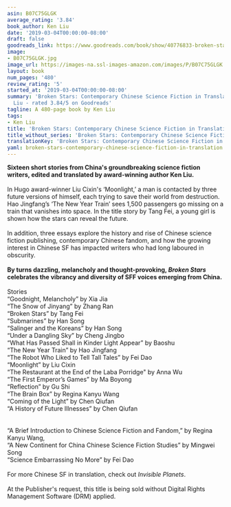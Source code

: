 ```yaml
---
asin: B07C75GLGK
average_rating: '3.84'
book_author: Ken Liu
date: '2019-03-04T00:00:00-08:00'
draft: false
goodreads_link: https://www.goodreads.com/book/show/40776833-broken-stars
image:
- B07C75GLGK.jpg
image_url: https://images-na.ssl-images-amazon.com/images/P/B07C75GLGK.01._SCLZZZZZZZ.jpg
layout: book
num_pages: '480'
review_rating: '5'
started_at: '2019-03-04T00:00:00-08:00'
summary: 'Broken Stars: Contemporary Chinese Science Fiction in Translation by Ken
  Liu - rated 3.84/5 on Goodreads'
tagline: A 480-page book by Ken Liu
tags:
- Ken Liu
title: 'Broken Stars: Contemporary Chinese Science Fiction in Translation'
title_without_series: 'Broken Stars: Contemporary Chinese Science Fiction in Translation'
translationKey: 'Broken Stars: Contemporary Chinese Science Fiction in Translation'
yaml: broken-stars-contemporary-chinese-science-fiction-in-translation
---
```


<b>Sixteen short stories from China's groundbreaking science fiction writers, edited and translated by award-winning author Ken Liu.</b><br /><br />In Hugo award-winner Liu Cixin's ‘Moonlight,’ a man is contacted by three future versions of himself, each trying to save their world from destruction. Hao Jingfang’s ‘The New Year Train’ sees 1,500 passengers go missing on a train that vanishes into space. In the title story by Tang Fei, a young girl is shown how the stars can reveal the future.<br /><br />In addition, three essays explore the history and rise of Chinese science fiction publishing, contemporary Chinese fandom, and how the growing interest in Chinese SF has impacted writers who had long laboured in obscurity.<br /><br /><b>By turns dazzling, melancholy and thought-provoking, <i>Broken Stars</i> celebrates the vibrancy and diversity of SFF voices emerging from China.</b><br /><br />Stories <br />“Goodnight, Melancholy” by Xia Jia <br />“The Snow of Jinyang” by Zhang Ran <br />“Broken Stars” by Tang Fei <br />“Submarines” by Han Song <br />“Salinger and the Koreans” by Han Song <br />“Under a Dangling Sky” by Cheng Jingbo <br />“What Has Passed Shall in Kinder Light Appear” by Baoshu<br />“The New Year Train” by Hao Jingfang <br />“The Robot Who Liked to Tell Tall Tales” by Fei Dao <br />“Moonlight” by Liu Cixin <br />“The Restaurant at the End of the Laba Porridge" by Anna Wu <br />“The First Emperor’s Games” by Ma Boyong <br />“Reflection” by Gu Shi<br />“The Brain Box” by Regina Kanyu Wang<br />“Coming of the Light” by Chen Qiufan <br />“A History of Future Illnesses” by Chen Qiufan<br /><br /><br />“A Brief Introduction to Chinese Science Fiction and Fandom,” by Regina Kanyu Wang, <br />“A New Continent for China Chinese Science Fiction Studies” by Mingwei Song<br />“Science Embarrassing No More” by Fei Dao<br /><br />For more Chinese SF in translation, check out <i>Invisible Planets</i>.<br /><br />At the Publisher's request, this title is being sold without Digital Rights Management Software (DRM) applied.